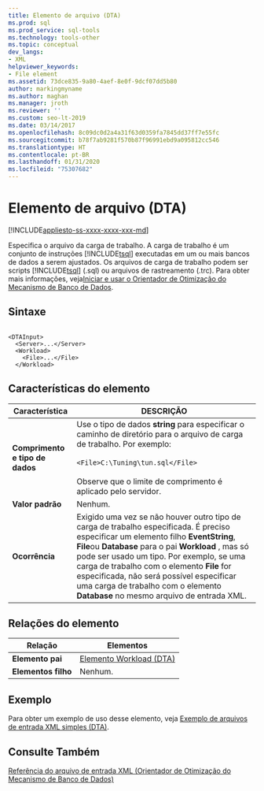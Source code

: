 ```yaml
---
title: Elemento de arquivo (DTA)
ms.prod: sql
ms.prod_service: sql-tools
ms.technology: tools-other
ms.topic: conceptual
dev_langs:
- XML
helpviewer_keywords:
- File element
ms.assetid: 73dce835-9a80-4aef-8e0f-9dcf07dd5b80
author: markingmyname
ms.author: maghan
ms.manager: jroth
ms.reviewer: ''
ms.custom: seo-lt-2019
ms.date: 03/14/2017
ms.openlocfilehash: 8c09dc0d2a4a31f63d0359fa7845dd37ff7e55fc
ms.sourcegitcommit: b78f7ab9281f570b87f96991ebd9a095812cc546
ms.translationtype: HT
ms.contentlocale: pt-BR
ms.lasthandoff: 01/31/2020
ms.locfileid: "75307682"
---
```

# <a name="file-element-dta"></a>Elemento de arquivo (DTA)

[!INCLUDE[appliesto-ss-xxxx-xxxx-xxx-md](../../includes/appliesto-ss-xxxx-xxxx-xxx-md.md)]

Especifica o arquivo da carga de trabalho. A carga de trabalho é um conjunto de instruções [!INCLUDE[tsql](../../includes/tsql-md.md)] executadas em um ou mais bancos de dados a serem ajustados. Os arquivos de carga de trabalho podem ser scripts [!INCLUDE[tsql](../../includes/tsql-md.md)] (.sql) ou arquivos de rastreamento (.trc). Para obter mais informações, veja[Iniciar e usar o Orientador de Otimização do Mecanismo de Banco de Dados](../../relational-databases/performance/start-and-use-the-database-engine-tuning-advisor.md).  
  
## <a name="syntax"></a>Sintaxe  
  
```  
  
<DTAInput>  
  <Server>...</Server>  
  <Workload>  
    <File>...</File>  
  </Workload>  
```  
  
## <a name="element-characteristics"></a>Características do elemento  
  
|Característica|DESCRIÇÃO|  
|--------------------|-----------------|  
|**Comprimento e tipo de dados**|Use o tipo de dados **string** para especificar o caminho de diretório para o arquivo de carga de trabalho. Por exemplo:<br /><br /> `<File>C:\Tuning\tun.sql</File>`<br /><br /> Observe que o limite de comprimento é aplicado pelo servidor.|  
|**Valor padrão**|Nenhum.|  
|**Ocorrência**|Exigido uma vez se não houver outro tipo de carga de trabalho especificada. É preciso especificar um elemento filho **EventString**, **File**ou **Database** para o pai **Workload** , mas só pode ser usado um tipo. Por exemplo, se uma carga de trabalho com o elemento **File** for especificada, não será possível especificar uma carga de trabalho com o elemento **Database** no mesmo arquivo de entrada XML.|  
  
## <a name="element-relationships"></a>Relações do elemento  
  
|Relação|Elementos|  
|------------------|--------------|  
|**Elemento pai**|[Elemento Workload &#40;DTA&#41;](../../tools/dta/workload-element-dta.md)|  
|**Elementos filho**|Nenhum.|  
  
## <a name="example"></a>Exemplo  
 Para obter um exemplo de uso desse elemento, veja [Exemplo de arquivos de entrada XML simples &#40;DTA&#41;](../../tools/dta/simple-xml-input-file-sample-dta.md).  
  
## <a name="see-also"></a>Consulte Também  
 [Referência do arquivo de entrada XML &#40;Orientador de Otimização do Mecanismo de Banco de Dados&#41;](../../tools/dta/xml-input-file-reference-database-engine-tuning-advisor.md)  
  
  
